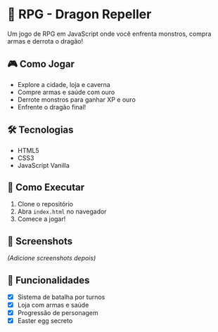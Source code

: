 # 🐉 RPG - Dragon Repeller

Um jogo de RPG em JavaScript onde você enfrenta monstros, compra armas e derrota o dragão!

## 🎮 Como Jogar
- Explore a cidade, loja e caverna
- Compre armas e saúde com ouro
- Derrote monstros para ganhar XP e ouro
- Enfrente o dragão final!

## 🛠️ Tecnologias
- HTML5
- CSS3  
- JavaScript Vanilla

## 🚀 Como Executar
1. Clone o repositório
2. Abra `index.html` no navegador
3. Comece a jogar!

## 📸 Screenshots
*(Adicione screenshots depois)*

## 🎯 Funcionalidades
- [x] Sistema de batalha por turnos
- [x] Loja com armas e saúde
- [x] Progressão de personagem
- [x] Easter egg secreto

